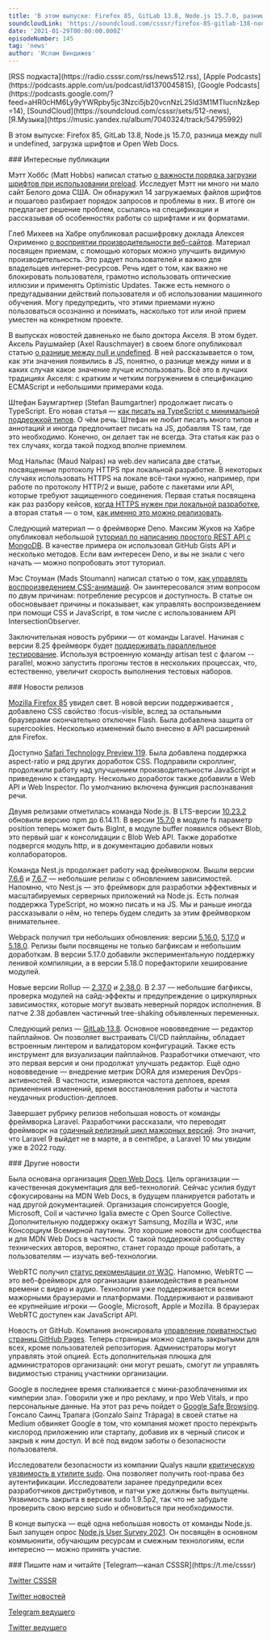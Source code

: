 ```yaml
---
title: 'В этом выпуске: Firefox 85, GitLab 13.8, Node.js 15.7.0, разница между null и undefined, загрузка шрифтов и Open Web Docs.'
soundcloudLink: 'https://soundcloud.com/csssr/firefox-85-gitlab-138-nodejs-1570-null-i-undefined-privatnost-github-pages-i-open-web-docs'
date: '2021-01-29T00:00:00.000Z'
episodeNumber: 145
tag: 'news'
author: 'Ислам Виндижев'
---
```


<Note>
  [RSS подкаста](https://radio.csssr.com/rss/news512.rss), [Apple Podcasts](https://podcasts.apple.com/us/podcast/id1370045815), [Google Podcasts](https://podcasts.google.com/?feed=aHR0cHM6Ly9yYWRpby5jc3Nzci5jb20vcnNzL25ld3M1MTIucnNz&ep=14), [SoundCloud](https://soundcloud.com/csssr/sets/512-news), [Я.Музыка](https://music.yandex.ru/album/7040324/track/54795992)
</Note>

В этом выпуске: Firefox 85, GitLab 13.8, Node.js 15.7.0, разница между null и undefined, загрузка шрифтов и Open Web Docs.

<ParagraphWithImage imageName="manWithLaptop" imageSide="right">
  ### Интересные публикации

Мэтт Хоббс (Matt Hobbs) написал статью [о важности порядка загрузки шрифтов при использовании preload](https://nooshu.github.io/blog/2021/01/23/the-importance-of-font-face-source-order-when-used-with-preload/). Исследует Мэтт ни много ни мало сайт Белого дома США. Он обнаружил 14 загружаемых файлов шрифтов и пошагово разбирает порядок запросов и проблемы в них. В итоге он предлагает решение проблем, ссылаясь на спецификации и рассказывая об особенностях работы со шрифтами и их форматами.
</ParagraphWithImage>

Глеб Михеев на Хабре опубликовал расшифровку доклада Алексея Охрименко [о восприятии производительности веб-сайтов](https://habr.com/ru/company/oleg-bunin/blog/538466/). Материал посвящен приемам, с помощью которых можно улучшить видимую производительность. Это радует пользователей и важно для владельцев интернет-ресурсов. Речь идет о том, как важно не блокировать пользователя, грамотно использовать оптические иллюзии и применять Optimistic Updates. Также есть немного о предугадывании действий пользователя и об использовании машинного обучения. Могу предупредить, что этими приемами нужно пользоваться осознанно и понимать, насколько тот или иной прием уместен на конкретном проекте.

В выпусках новостей давненько не было доктора Акселя. В этом будет. Аксель Раушмайер (Axel Rauschmayer) в своем блоге опубликовал статью [о разнице между null и undefined](https://2ality.com/2021/01/undefined-null-revisited.html). В ней рассказывается о том, как эти значения появились в JS, понятно, о разнице между ними и в каких случая какое значение лучше использовать. Всё это в лучших традициях Акселя: с кратким и четким погружением в спецификацию ECMAScript и небольшими примерами кода.

Штефан Баумгартнер (Stefan Baumgartner) продолжает писать о TypeScript. Его новая статья — [как писать на TypeScript с минимальной поддержкой типов](https://fettblog.eu/low-maintenance-types-typescript/). О чём речь: Штефан не любит писать много типов и аннотаций и иногда предпочитает писать на JS, добавляя TS там, где это необходимо. Конечно, он делает так не всегда. Эта статья как раз о тех случаях, когда такой подход вполне приемлем.

Мод Нальпаc (Maud Nalpas) на web.dev написала две статьи, посвященные протоколу HTTPS при локальной разработке. В некоторых случаях использовать HTTPS на локале всё-таки нужно, например, при работе по протоколу HTTP/2 и выше, работе с пакетами или API, которые требуют защищенного соединения. Первая статья посвящена как раз разбору кейсов, [когда HTTPS нужен при локальной разработке](https://web.dev/when-to-use-local-https/), а вторая статья — о том, [как именно это можно реализовать](https://web.dev/how-to-use-local-https/).

Следующий материал — о фреймворке Deno. Максим Жуков на Хабре опубликовал небольшой [туториал по написанию простого REST API с MongoDB](https://habr.com/ru/post/539212/). В качестве примера он использовал GitHub Gists API и несколько методов. Если вам интересен Deno, и вы не знали с чего начать — можно попробовать этот туториал.

Мэс Стоуман (Mads Stoumann) написал статью о том, [как управлять воспроизведением CSS-анимаций](https://css-tricks.com/how-to-play-and-pause-css-animations-with-css-custom-properties/). Он заинтересовался этим вопросом по двум причинам: потребление ресурсов и доступность. В статье он обосновывает причины и показывает, как управлять воспроизведением при помощи CSS и JavaScript, в том числе с использованием API IntersectionObserver.

Заключительная новость рубрики — от команды Laravel. Начиная с версии 8.25 фреймворк будет [поддерживать параллельное тестирование](https://laravel-news.com/parallel-testing). Используя встроенную команду artisan test с флагом --parallel, можно запустить прогоны тестов в нескольких процессах, что, естественно, увеличит скорость выполнения тестовых наборов.

<ParagraphWithImage imageName="laptopNews" imageSide="right">
  ### Новости релизов

[Mozilla Firefox 85](https://hacks.mozilla.org/2021/01/january-brings-us-firefox-85/) увидел свет. В новой версии поддерживается <link rel="preload">, добавлено CSS свойство :focus-visible, вслед за остальными браузерами окончательно отключен Flash. Была добавлена защита от supercookies. Несколько изменений было внесено в API расширений для Firefox.
</ParagraphWithImage>

Доступно [Safari Technology Preview 119](https://webkit.org/blog/11525/release-notes-for-safari-technology-preview-119/). Была добавлена поддержка aspect-ratio и ряд других доработок CSS. Подправили скроллинг, продолжили работу над улучшением производительности JavaScript и приведению к стандарту. Несколько доработок также добавили в Web API и Web Inspector. По умолчанию включена функция распознавания речи.

Двумя релизами отметилась команда Node.js. В LTS-версии [10.23.2](https://nodejs.org/en/blog/release/v10.23.2/) обновили версию npm до 6.14.11. В версии [15.7.0](https://nodejs.org/en/blog/release/v15.7.0/) в модуле fs параметр position теперь может быть BigInt, в модуле buffer появился объект Blob, это первый шаг к консолидации с Blob Web API. Также доработке подвергся модуль http, и в документацию добавили новых коллабораторов.

Команда Nest.js продолжает работу над фреймворком. Вышли версии [7.6.6](https://github.com/nestjs/nest/releases/tag/v7.6.6) и [7.6.7](https://github.com/nestjs/nest/releases/tag/v7.6.7) — небольшие релизы с обновлением зависимостей. Напомню, что Nest.js — это фреймворк для разработки эффективных и масштабируемых серверных приложений на Node.js. Есть полная поддержка TypeScript, но можно писать и на JS. Мы и раньше иногда рассказывали о нём, но теперь будем следить за этим фреймворком внимательнее.

Webpack получил три небольших обновления: версии [5.16.0](https://github.com/webpack/webpack/releases/tag/v5.16.0), [5.17.0](https://github.com/webpack/webpack/releases/tag/v5.17.0) и [5.18.0](https://github.com/webpack/webpack/releases/tag/v5.18.0). Релизы были посвящены не только багфиксам и небольшим доработкам. В версии 5.17.0 добавили экспериментальную поддержку ленивой компиляции, а в версии 5.18.0 порефакторили хеширование модулей.

Новые версии Rollup — [2.37.0](https://github.com/rollup/rollup/releases/tag/v2.37.0) и [2.38.0](https://github.com/rollup/rollup/releases/tag/v2.38.0). В 2.37 — небольшие багфиксы, проверка модулей на сайд-эффекты и предупреждение о циркулярных зависимостях, которые могут вызвать неверный порядок исполнения. В патче 2.38 добавлен частичный tree-shaking объявленных переменных.

Следующий релиз — [GitLab 13.8](https://about.gitlab.com/releases/2021/01/22/gitlab-13-8-released/). Основное нововведение — редактор пайплайнов. Он позволяет выстраивать CI/CD пайплайны, обладает встроенным линтером и валидатором конфигураций. Также есть инструмент для визуализации пайплайнов. Разработчики отмечают, что это первая версия и они продолжат улучшать редактор. Ещё одно нововведение — внедрение метрик DORA для измерения DevOps-активностей. В частности, измеряются частота деплоев, время применения изменений, время восстановления работы и частота неудачных production-деплоев.

Завершает рубрику релизов небольшая новость от команды фреймворка Laravel. Разработчики рассказали, что переводят фреймворк на [годичный релизный цикл мажорных версий](https://laravel-news.com/yearly-release-cycle). Это значит, что Laravel 9 выйдет не в марте, а в сентябре, а Laravel 10 мы увидим уже в 2022 году.

<ParagraphWithImage imageName="laptopDialog" imageSide="right">
  ### Другие новости

Была основана организация [Open Web Docs](https://opencollective.com/open-web-docs/updates/introducing-open-web-docs). Цель организации — качественная документация для веб-технологий. Сейчас усилия будут сфокусированы на MDN Web Docs, в будущем планируется работать и над другой документацией. Организация спонсируется Google, Microsoft, Coil и частично Igalia вместе с Open Source Collective. Дополнительную поддержку окажут Samsung, Mozilla и W3C, или Консорциум Всемирной паутины. Это хорошие новости для сообщества и для MDN Web Docs в частности. С такой поддержкой сообществу технических авторов, вероятно, станет гораздо проще работать, а пользователям — изучать веб-технологии.
</ParagraphWithImage>

WebRTC получил [статус рекомендации от W3C](https://www.w3.org/2021/01/pressrelease-webrtc-rec.html.en). Напомню, WebRTC — это веб-фреймворк для организации взаимодействия в реальном времени с видео и аудио. Технология уже поддерживается всеми мажорными браузерами и платформами. Поддерживают и развивают ее крупнейшие игроки — Google, Microsoft, Apple и Mozilla. В браузерах WebRTC доступен как JavaScript API.

Новость от GitHub. Компания анонсировала [управление приватностью страниц GitHub Pages](https://github.blog/changelog/2021-01-21-access-control-for-github-pages/). Теперь страницы можно сделать закрытыми для всех, кроме пользователей репозитория. Администраторы могут управлять этой опцией. Есть дополнительная плюшка для администраторов организаций: они могут решать, смогут ли управлять видимостью страниц участники организации.

Google в последнее время сталкивается с мини-разоблачениями их «империи зла». Говорили уже и про рекламу, и про Web Vitals, и про персональные данные. На этот раз речь пойдет о [Google Safe Browsing](https://gomox.medium.com/google-safe-browsing-can-kill-your-startup-7d73c474b98d). Гонсало Саинц Трапага (Gonzalo Sainz Trápaga) в своей статье на Medium обвиняет Google в том, что компания может просто перекрыть кислород приложению или стартапу, добавив их в черный список и закрыв к ним доступ. И всё под видом заботы о безопасности пользователя.

Исследователи безопасности из компании Qualys нашли [критическую уязвимость в утилите sudo](https://blog.qualys.com/vulnerabilities-research/2021/01/26/cve-2021-3156-heap-based-buffer-overflow-in-sudo-baron-samedit). Она позволяет получить root-права без аутентификации. Исследователи заранее предупредили всех разработчиков дистрибутивов, и патчи уже должны быть выпущены. Уязвимость закрыта в версии sudo 1.9.5p2, так что не забудьте проверить свою версию sudo и обновиться при необходимости.

В конце выпуска — ещё одна небольшая новость от команды Node.js. Был запущен опрос [Node.js User Survey 2021](https://www.surveymonkey.com/r/nodesurvey21). Он посвящён в основном коммьюнити, обучающим ресурсам и смежным технологиям, если интересно — можно принять участие.

<Note>
  ### Пишите нам и читайте
  [Telegram—канал CSSSR](https://t.me/csssr)

  [Twitter CSSSR](https://twitter.com/csssr_dev)

  [Twitter новостей](https://twitter.com/csssr_news)

  [Telegram ведущего](https://t.me/Vindizh)

  [Twitter ведущего](https://twitter.com/Vindizh)
</Note>
